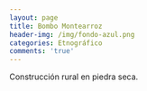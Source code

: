 ```yaml
---
layout: page
title: Bombo Montearroz
header-img: /img/fondo-azul.png
categories: Etnográfico
comments: 'true'
---
```



Construcción rural en piedra seca.

<div class="photo-gallery">
<ul>
</ul>
</div>
